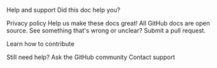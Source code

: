 Help and support
Did this doc help you?

Privacy policy
Help us make these docs great!
All GitHub docs are open source. See something that's wrong or unclear? Submit a pull request.

Learn how to contribute
<!-- LikeBtn.com BEGIN -->
<span class="likebtn-wrapper" data-identifier="item_1"></span>
<script>(function(d,e,s){if(d.getElementById("likebtn_wjs"))return;a=d.createElement(e);m=d.getElementsByTagName(e)[0];a.async=1;a.id="likebtn_wjs";a.src=s;m.parentNode.insertBefore(a, m)})(document,"script","//w.likebtn.com/js/w/widget.js");</script>
<!-- LikeBtn.com END -->
Still need help?
Ask the GitHub community
Contact support
